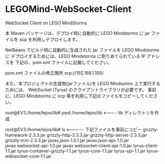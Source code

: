 LEGOMind-WebSocket-Client
=========================

WebSocket Client on LEGO MindStorms

本 Maven パッケージは、デプロイ時に自動的に LEGO Mindstorms に jar ファイルを
scp を利用しデプロイします。

NetBeans でビルド時に自動的に生成された jar ファイルを LEGO Mindstorms に
デプロイするためには、LEGO Mindstorms に割りあてられている IP アドレスを
下記の、pom.xml ファイルに記載してください。

pom.xml ファイルの修正箇所
<url>scp://192.168.1.100/</url> 

また、本プロジェクトの生成物(jarファイル)を LEGO Mindsotms 上で実行するためには、
WebSocket (Tyrus) のクライアントライブラリが必要です。
事前に、LEGO Mindstorms に scp 等を利用し下記のファイルをコピーしてください。

root@EV3:/home/lejos/lib# pwd
/home/lejos/lib <---- lib ディレクトリを作成

root@EV3:/home/lejos/lib# ls <------ 下記ファイルを事前にコピー
grizzly-framework-2.3.3.jar
grizzly-http-2.3.3.jar
grizzly-http-server-2.3.3.jar
grizzly-rcm-2.3.3.jar
javax.json-1.0.1.jar 
javax.json-api-1.0.jar
javax.websocket-api-1.0.jar
javax.websocket-client-api-1.0.jar
tyrus-client-1.1.jar
tyrus-container-grizzly-1.1.jar
tyrus-core-1.1.jar
tyrus-spi-1.1.jar
tyrus-websocket-core-1.1.jar


